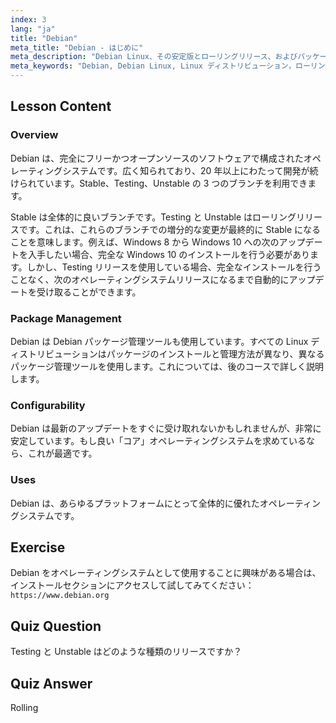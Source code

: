 ```yaml
---
index: 3
lang: "ja"
title: "Debian"
meta_title: "Debian - はじめに"
meta_description: "Debian Linux、その安定版とローリングリリース、およびパッケージ管理について学びます。Debian が初心者から中級者にとって優れたコア OS である理由を発見してください。"
meta_keywords: "Debian, Debian Linux, Linux ディストリビューション，ローリングリリース，パッケージ管理，Linux チュートリアル，初心者向け Linux, Linux ガイド"
---
```


## Lesson Content

### Overview

Debian は、完全にフリーかつオープンソースのソフトウェアで構成されたオペレーティングシステムです。広く知られており、20 年以上にわたって開発が続けられています。Stable、Testing、Unstable の 3 つのブランチを利用できます。

Stable は全体的に良いブランチです。Testing と Unstable はローリングリリースです。これは、これらのブランチでの増分的な変更が最終的に Stable になることを意味します。例えば、Windows 8 から Windows 10 への次のアップデートを入手したい場合、完全な Windows 10 のインストールを行う必要があります。しかし、Testing リリースを使用している場合、完全なインストールを行うことなく、次のオペレーティングシステムリリースになるまで自動的にアップデートを受け取ることができます。

### Package Management

Debian は Debian パッケージ管理ツールも使用しています。すべての Linux ディストリビューションはパッケージのインストールと管理方法が異なり、異なるパッケージ管理ツールを使用します。これについては、後のコースで詳しく説明します。

### Configurability

Debian は最新のアップデートをすぐに受け取れないかもしれませんが、非常に安定しています。もし良い「コア」オペレーティングシステムを求めているなら、これが最適です。

### Uses

Debian は、あらゆるプラットフォームにとって全体的に優れたオペレーティングシステムです。

## Exercise

Debian をオペレーティングシステムとして使用することに興味がある場合は、インストールセクションにアクセスして試してみてください：`https://www.debian.org`

## Quiz Question

Testing と Unstable はどのような種類のリリースですか？

## Quiz Answer

Rolling
